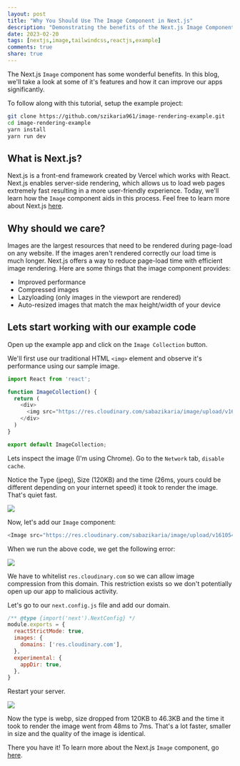```yaml
---
layout: post
title: "Why You Should Use The Image Component in Next.js"
description: "Demonstrating the benefits of the Next.js Image Component."
date: 2023-02-20
tags: [nextjs,image,tailwindcss,reactjs,example]
comments: true
share: true
---
```

The Next.js `Image` component has some wonderful benefits. In this blog, we'll take a look at some of it's features and how it can improve our apps significantly.

To follow along with this tutorial, setup the example project:
```bash
git clone https://github.com/szikaria961/image-rendering-example.git
cd image-rendering-example
yarn install
yarn run dev
```

## What is Next.js?

Next.js is a front-end framework created by Vercel which works with React. Next.js enables server-side rendering, which allows us to load web pages extremely fast resulting in a more user-friendly experience. Today, we'll learn how the `Image` component aids in this process. Feel free to learn more about Next.js [here](https://next.js.org).

## Why should we care?

Images are the largest resources that need to be rendered during page-load on any website. If the images aren't rendered correctly our load time is much longer. Next.js offers a way to reduce page-load time with efficient image rendering. Here are some things that the image component provides:

* Improved performance
* Compressed images
* Lazyloading (only images in the viewport are rendered)
* Auto-resized images that match the max height/width of your device

## Lets start working with our example code

Open up the example app and click on the `Image Collection` button.

We'll first use our traditional HTML `<img>` element and observe it's performance using our sample image.

```typescript
import React from 'react';

function ImageCollection() {
  return (
    <div>
      <img src="https://res.cloudinary.com/sabazikaria/image/upload/v1610548592/sample.jpg" />
    </div>
  )
}

export default ImageCollection;
```


Lets inspect the image (I'm using Chrome). Go to the `Network` tab, `disable cache`.

Notice the Type (jpeg), Size (120KB) and the time (26ms, yours could be different depending on your internet speed) it took to render the image. That's quiet fast.

![](https://res.cloudinary.com/sabazikaria/image/upload/v1676910095/rdrn1vrf1kzbaosaeizu.png)

Now, let's add our `Image` component:

```typescript
<Image src="https://res.cloudinary.com/sabazikaria/image/upload/v1610548592/sample.jpg" height={1080} width={1920} />
```

When we run the above code, we get the following error:

![](https://res.cloudinary.com/sabazikaria/image/upload/v1676910996/jdzczdyufzoxrhpkzfnj.png)

We have to whitelist `res.cloudinary.com` so we can allow image compression from this domain. This restriction exists so we don't potentially open up our app to malicious activity.

Let's go to our `next.config.js` file and add our domain.


```javascript
/** @type {import('next').NextConfig} */
module.exports = {
  reactStrictMode: true,
  images: {
    domains: ['res.cloudinary.com'],
  },
  experimental: {
    appDir: true,
  },
}
```


Restart your server.

![](https://res.cloudinary.com/sabazikaria/image/upload/v1676912196/rnltgsyak4eyqfa7mkip.png)

Now the type is webp, size dropped from 120KB to 46.3KB and the time it took to render the image went from 48ms to 7ms. That's a lot faster, smaller in size and the quality of the image is identical.

There you have it! To learn more about the Next.js `Image` component, go [here](https://nextjs.org/docs/basic-features/image-optimization).
